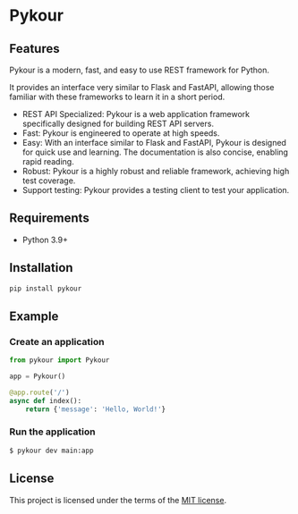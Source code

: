 # Pykour

## Features

Pykour is a modern, fast, and easy to use REST framework for Python.

It provides an interface very similar to Flask and FastAPI, allowing those familiar with these frameworks
to learn it in a short period.

- REST API Specialized: Pykour is a web application framework specifically designed for building REST API servers.
- Fast: Pykour is engineered to operate at high speeds.
- Easy: With an interface similar to Flask and FastAPI, Pykour is designed for quick use and learning. 
  The documentation is also concise, enabling rapid reading.
- Robust: Pykour is a highly robust and reliable framework, achieving high test coverage.
- Support testing: Pykour provides a testing client to test your application.

## Requirements

- Python 3.9+

## Installation

```bash
pip install pykour
```

## Example

### Create an application

```python
from pykour import Pykour

app = Pykour()

@app.route('/')
async def index():
    return {'message': 'Hello, World!'}
```

### Run the application

```bash
$ pykour dev main:app
```

## License

This project is licensed under the terms of the [MIT license](https://raw.githubusercontent.com/pykour/pykour/main/LICENSE).
